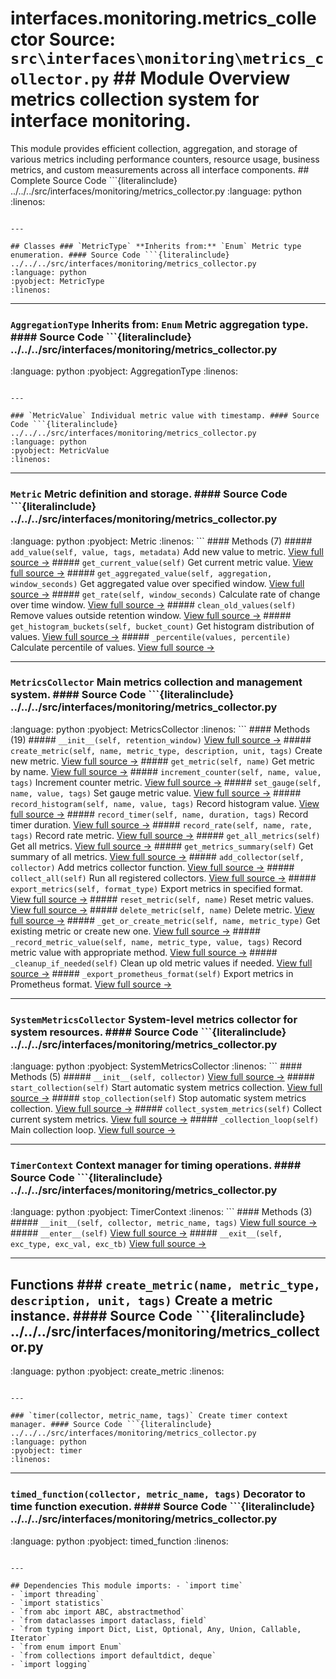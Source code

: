 # interfaces.monitoring.metrics_collector **Source:** `src\interfaces\monitoring\metrics_collector.py` ## Module Overview metrics collection system for interface monitoring.

This module provides efficient collection, aggregation, and storage
of various metrics including performance counters, resource usage,
business metrics, and custom measurements across all interface
components. ## Complete Source Code ```{literalinclude} ../../../src/interfaces/monitoring/metrics_collector.py
:language: python
:linenos:
```

---

## Classes ### `MetricType` **Inherits from:** `Enum` Metric type enumeration. #### Source Code ```{literalinclude} ../../../src/interfaces/monitoring/metrics_collector.py
:language: python
:pyobject: MetricType
:linenos:
```

---

### `AggregationType` **Inherits from:** `Enum` Metric aggregation type. #### Source Code ```{literalinclude} ../../../src/interfaces/monitoring/metrics_collector.py

:language: python
:pyobject: AggregationType
:linenos:
```

---

### `MetricValue` Individual metric value with timestamp. #### Source Code ```{literalinclude} ../../../src/interfaces/monitoring/metrics_collector.py
:language: python
:pyobject: MetricValue
:linenos:
```

---

### `Metric` Metric definition and storage. #### Source Code ```{literalinclude} ../../../src/interfaces/monitoring/metrics_collector.py

:language: python
:pyobject: Metric
:linenos:
``` #### Methods (7) ##### `add_value(self, value, tags, metadata)` Add new value to metric. [View full source →](#method-metric-add_value) ##### `get_current_value(self)` Get current metric value. [View full source →](#method-metric-get_current_value) ##### `get_aggregated_value(self, aggregation, window_seconds)` Get aggregated value over specified window. [View full source →](#method-metric-get_aggregated_value) ##### `get_rate(self, window_seconds)` Calculate rate of change over time window. [View full source →](#method-metric-get_rate) ##### `clean_old_values(self)` Remove values outside retention window. [View full source →](#method-metric-clean_old_values) ##### `get_histogram_buckets(self, bucket_count)` Get histogram distribution of values. [View full source →](#method-metric-get_histogram_buckets) ##### `_percentile(values, percentile)` Calculate percentile of values. [View full source →](#method-metric-_percentile)

---

### `MetricsCollector` Main metrics collection and management system. #### Source Code ```{literalinclude} ../../../src/interfaces/monitoring/metrics_collector.py
:language: python
:pyobject: MetricsCollector
:linenos:
``` #### Methods (19) ##### `__init__(self, retention_window)` [View full source →](#method-metricscollector-__init__) ##### `create_metric(self, name, metric_type, description, unit, tags)` Create new metric. [View full source →](#method-metricscollector-create_metric) ##### `get_metric(self, name)` Get metric by name. [View full source →](#method-metricscollector-get_metric) ##### `increment_counter(self, name, value, tags)` Increment counter metric. [View full source →](#method-metricscollector-increment_counter) ##### `set_gauge(self, name, value, tags)` Set gauge metric value. [View full source →](#method-metricscollector-set_gauge) ##### `record_histogram(self, name, value, tags)` Record histogram value. [View full source →](#method-metricscollector-record_histogram) ##### `record_timer(self, name, duration, tags)` Record timer duration. [View full source →](#method-metricscollector-record_timer) ##### `record_rate(self, name, rate, tags)` Record rate metric. [View full source →](#method-metricscollector-record_rate) ##### `get_all_metrics(self)` Get all metrics. [View full source →](#method-metricscollector-get_all_metrics) ##### `get_metrics_summary(self)` Get summary of all metrics. [View full source →](#method-metricscollector-get_metrics_summary) ##### `add_collector(self, collector)` Add metrics collector function. [View full source →](#method-metricscollector-add_collector) ##### `collect_all(self)` Run all registered collectors. [View full source →](#method-metricscollector-collect_all) ##### `export_metrics(self, format_type)` Export metrics in specified format. [View full source →](#method-metricscollector-export_metrics) ##### `reset_metric(self, name)` Reset metric values. [View full source →](#method-metricscollector-reset_metric) ##### `delete_metric(self, name)` Delete metric. [View full source →](#method-metricscollector-delete_metric) ##### `_get_or_create_metric(self, name, metric_type)` Get existing metric or create new one. [View full source →](#method-metricscollector-_get_or_create_metric) ##### `_record_metric_value(self, name, metric_type, value, tags)` Record metric value with appropriate method. [View full source →](#method-metricscollector-_record_metric_value) ##### `_cleanup_if_needed(self)` Clean up old metric values if needed. [View full source →](#method-metricscollector-_cleanup_if_needed) ##### `_export_prometheus_format(self)` Export metrics in Prometheus format. [View full source →](#method-metricscollector-_export_prometheus_format)

---

### `SystemMetricsCollector` System-level metrics collector for system resources. #### Source Code ```{literalinclude} ../../../src/interfaces/monitoring/metrics_collector.py

:language: python
:pyobject: SystemMetricsCollector
:linenos:
``` #### Methods (5) ##### `__init__(self, collector)` [View full source →](#method-systemmetricscollector-__init__) ##### `start_collection(self)` Start automatic system metrics collection. [View full source →](#method-systemmetricscollector-start_collection) ##### `stop_collection(self)` Stop automatic system metrics collection. [View full source →](#method-systemmetricscollector-stop_collection) ##### `collect_system_metrics(self)` Collect current system metrics. [View full source →](#method-systemmetricscollector-collect_system_metrics) ##### `_collection_loop(self)` Main collection loop. [View full source →](#method-systemmetricscollector-_collection_loop)

---

### `TimerContext` Context manager for timing operations. #### Source Code ```{literalinclude} ../../../src/interfaces/monitoring/metrics_collector.py
:language: python
:pyobject: TimerContext
:linenos:
``` #### Methods (3) ##### `__init__(self, collector, metric_name, tags)` [View full source →](#method-timercontext-__init__) ##### `__enter__(self)` [View full source →](#method-timercontext-__enter__) ##### `__exit__(self, exc_type, exc_val, exc_tb)` [View full source →](#method-timercontext-__exit__)

---

## Functions ### `create_metric(name, metric_type, description, unit, tags)` Create a metric instance. #### Source Code ```{literalinclude} ../../../src/interfaces/monitoring/metrics_collector.py

:language: python
:pyobject: create_metric
:linenos:
```

---

### `timer(collector, metric_name, tags)` Create timer context manager. #### Source Code ```{literalinclude} ../../../src/interfaces/monitoring/metrics_collector.py
:language: python
:pyobject: timer
:linenos:
```

---

### `timed_function(collector, metric_name, tags)` Decorator to time function execution. #### Source Code ```{literalinclude} ../../../src/interfaces/monitoring/metrics_collector.py

:language: python
:pyobject: timed_function
:linenos:
```

---

## Dependencies This module imports: - `import time`
- `import threading`
- `import statistics`
- `from abc import ABC, abstractmethod`
- `from dataclasses import dataclass, field`
- `from typing import Dict, List, Optional, Any, Union, Callable, Iterator`
- `from enum import Enum`
- `from collections import defaultdict, deque`
- `import logging`
